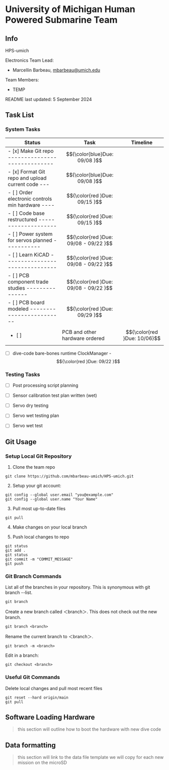 # University of Michigan Human Powered Submarine Team 

## Info
HPS-umich

Electronics Team Lead: 
- Marcellin Barbeau, <mbarbeau@umich.edu>

Team Members: 
- TEMP

README last updated: 5 September 2024

## Task List
### System Tasks
| Status | Task | Timeline |
| ------ | ---- | -------- |
|- [x] Make Git repo ----------------------------- | $${\color{blue}Due: 09/08 }$$ |	
|- [x] Format Git repo and upload current code --- | $${\color{blue}Due: 09/08 }$$ |	
|- [ ] Order electronic controls min hardware ---- | $${\color{red }Due: 09/15 }$$ |	
|- [ ] Code base restructured -------------------- | $${\color{red }Due: 09/15 }$$ |	
|- [ ] Power system for servos planned ----------- | $${\color{red }Due: 09/08 - 09/22 }$$ |	
|- [ ] Learn KiCAD ------------------------------- | $${\color{red }Due: 09/08 - 09/22 }$$ |	
|- [ ] PCB component trade studies --------------- | $${\color{red }Due: 09/08 - 09/22 }$$ |	
|- [ ] PCB board modeled ------------------------- | $${\color{red }Due: 09/29 }$$ |	
| <ul><li>[ ] </li></ul> |  PCB and other hardware ordered | $${\color{red }Due: 10/06}$$ |	

- [ ] dive-code bare-bones runtime ClockManager - $${\color{red }Due: 09/22 }$$	

### Testing Tasks
- [ ] Post processing script planning
- [ ] Sensor calibration test plan written (wet)
- [ ] Servo dry testing
- [ ] Servo wet testing plan
- [ ] Servo wet test


## Git Usage

### Setup Local Git Repository
1. Clone the team repo
```
git clone https://github.com/mbarbeau-umich/HPS-umich.git
```

2. Setup your git account:
```
git config --global user.email "you@example.com"
git config --global user.name "Your Name"
```

3. Pull most up-to-date files
```
git pull
```

4. Make changes on your local branch

5. Push local changes to repo
```
git status 
git add . 
git status
git commit -m "COMMIT_MESSAGE"
git push
```

### Git Branch Commands

List all of the branches in your repository. This is synonymous with git branch --list.
```
git branch
```

Create a new branch called ＜branch＞. This does not check out the new branch.
```
git branch <branch>
```

Rename the current branch to ＜branch＞.
```
git branch -m <branch>
```

Edit in a branch:
```
git checkout <branch>
```

### Useful Git Commands
Delete local changes and pull most recent files
```
git reset --hard origin/main
git pull
```
## Software Loading Hardware

> this section will outline how to boot the hardware with new dive code


## Data formatting

> this section will link to the data file template we will copy for each new mission on the microSD


<!-- 
"/Users/dapperdoctor22/Library/Arduino15/packages/arduino/tools/avrdude/6.3.0-arduino17/bin/avrdude" "-C/Users/dapperdoctor22/Library/Arduino15/packages/arduino/tools/avrdude/6.3.0-arduino17/etc/avrdude.conf" -v -V -patmega2560 -cwiring "-P/dev/cu.usbmodem143101" -b115200 -Uflash:r:readfile.hex:i

-D "-Uflash:w:/private/var/folders/0t/s_3p0scn1j189ct37h5fk2w00000gn/T/arduino/sketches/5D15626AD9890A31F6F5826A078A8772/sketch_sep8a.ino.hex:i"
 -->